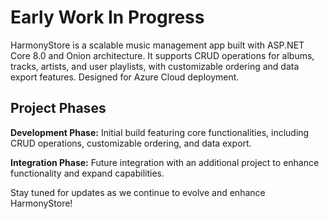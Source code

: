 # Early Work In Progress
HarmonyStore is a scalable music management app built with ASP.NET Core 8.0 and Onion architecture. It supports CRUD operations for albums, tracks, artists, and user playlists, with customizable ordering and data export features. Designed for Azure Cloud deployment.

## Project Phases
**Development Phase:** Initial build featuring core functionalities, including CRUD operations, customizable ordering, and data export.

**Integration Phase:** Future integration with an additional project to enhance functionality and expand capabilities.

Stay tuned for updates as we continue to evolve and enhance HarmonyStore!
